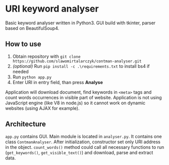 # URI keyword analyser
Basic keyword analyser written in Python3. GUI build with tkinter, parser
based on BeautifulSoup4.

## How to use
1. Obtain repository with ``git clone https://github.com/slawomirtalarczyk/contman-analyser.git``
2. *(optional)* Run ``pip install -c .\requirements.txt`` to install bs4 if needed  
3. Run ``python app.py``
4. Enter URI in entry field, than press **Analyse**

Application will download document, find keywords in `<meta>` tags and count
words occurrences in visible part of website. Application is not using
JavaScript engine (like V8 in node.js) so it cannot work on dynamic
websites (using AJAX for example).

## Architecture
`app.py` contains GUI. Main module is located in `analyser.py`. It contains
one class `ContmanAnalyser`. After initialization, constructor set only URI
address in the object. `count_words()` method could call all necessary
functions to run (``get_keywords()``, ``get_visible_text()``) and download,
parse and extract data.
